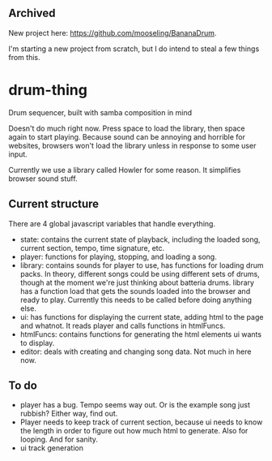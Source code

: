 ## Archived
New project here: https://github.com/mooseling/BananaDrum.

I'm starting a new project from scratch, but I do intend to steal a few things from this.

# drum-thing
Drum sequencer, built with samba composition in mind

Doesn't do much right now.
Press space to load the library, then space again to start playing. Because sound can be annoying and horrible for websites, browsers won't load the library unless in response to some user input.

Currently we use a library called Howler for some reason. It simplifies browser sound stuff.

Current structure
-----------------
There are 4 global javascript variables that handle everything.
* state: contains the current state of playback, including the loaded song, current section, tempo, time signature, etc.
* player: functions for playing, stopping, and loading a song.
* library: contains sounds for player to use, has functions for loading drum packs. In theory, different songs could be using different sets of drums, though at the moment we're just thinking about batteria drums. library has a function load that gets the sounds loaded into the browser and ready to play. Currently this needs to be called before doing anything else.
* ui: has functions for displaying the current state, adding html to the page and whatnot. It reads player and calls functions in htmlFuncs.
* htmlFuncs: contains functions for generating the html elements ui wants to display.
* editor: deals with creating and changing song data. Not much in here now.



To do
-----
* player has a bug. Tempo seems way out. Or is the example song just rubbish? Either way, find out.
* Player needs to keep track of current section, because ui needs to know the length in order to figure out how much html to generate. Also for looping. And for sanity.
* ui track generation
